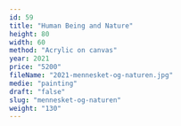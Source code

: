 ```yaml
---
id: 59
title: "Human Being and Nature"
height: 80
width: 60
method: "Acrylic on canvas"
year: 2021
price: "5200"
fileName: "2021-mennesket-og-naturen.jpg"
medie: "painting"
draft: "false"
slug: "mennesket-og-naturen"
weight: "130"
---
```

